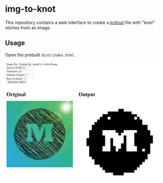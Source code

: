 # img-to-knot

This repository contains a web interface to create a [knitout](https://textiles-lab.github.io/knitout/knitout.html) file with "knot" stiches from an image.

## Usage

Open the prebuilt `dist/index.html`.

![Screenshot](/screenshot.png)
